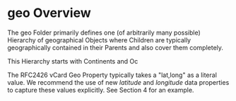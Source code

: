 # geo Overview
 
The geo Folder primarily defines one (of arbitrarily many possible) Hierarchy of geographical Objects where Children are typically geographically contained in their Parents and also cover them completely. 

This Hierarchy starts with Continents and Oc

The RFC2426 vCard Geo Property typically takes a "lat,long" as a literal value. We recommend the use of new _latitude_ and _longitude_ data properties to capture these values explicitly. See Section 4 for an example. 

